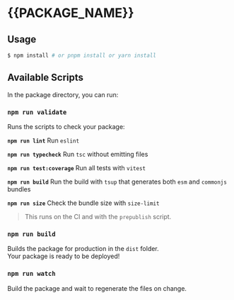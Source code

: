 # {{PACKAGE_NAME}}

## Usage

```bash
$ npm install # or pnpm install or yarn install
```

## Available Scripts

In the package directory, you can run:

### `npm run validate` 

Runs the scripts to check your package: 

**`npm run lint`**
Run `eslint`

**`npm run typecheck`**
Run `tsc` without emitting files

**`npm run test:coverage`**
Run all tests with `vitest`

**`npm run build`**
Run the build with `tsup` that generates both `esm` and `commonjs` bundles

**`npm run size`**
Check the bundle size with `size-limit`

> This runs on the CI and with the `prepublish` script.

### `npm run build`

Builds the package for production in the `dist` folder.<br>
Your package is ready to be deployed!

### `npm run watch`
Build the package and wait to regenerate the files on change.